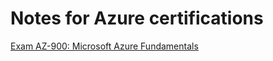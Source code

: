 # Notes for Azure certifications

[Exam AZ-900: Microsoft Azure Fundamentals](az-900-fundamentals.md)
